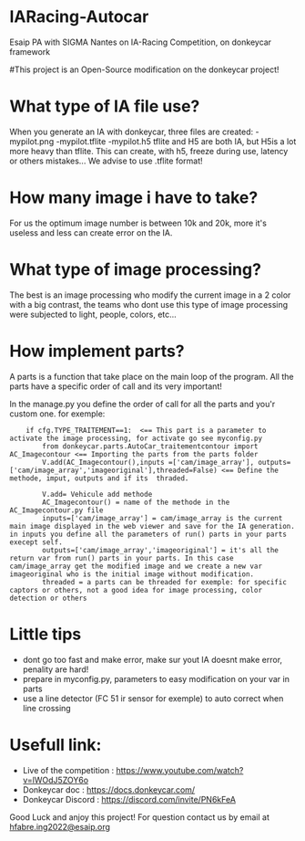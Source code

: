 # IARacing-Autocar
Esaip PA with SIGMA Nantes on IA-Racing Competition, on donkeycar framework


#This project is an Open-Source modification on the donkeycar project!
# What type of IA file use?
When you generate an IA with donkeycar, three files are created:
        -mypilot.png
        -mypilot.tflite
        -mypilot.h5
tflite and H5 are both IA, but H5is a lot more heavy than tflite. This can create, with h5, freeze during use, latency or others mistakes...
We advise to use .tflite format!

# How many image i have to take?
For us the optimum image number is between 10k and 20k, more it's useless and less can create error on the IA.

# What type of image processing?
The best is an image processing who modify the current image in a 2 color with a big contrast, the teams who dont use this type of image processing were subjected to light, people, colors, etc...

# How implement parts?
A parts is a function that take place on the main loop of the program. All the parts have a specific order of call and its very important!

In the manage.py you define the order of call for all the parts and you'r custom one.
for exemple:

        if cfg.TYPE_TRAITEMENT==1:  <== This part is a parameter to activate the image processing, for activate go see myconfig.py
            from donkeycar.parts.AutoCar_traitementcontour import AC_Imagecontour <== Importing the parts from the parts folder
            V.add(AC_Imagecontour(),inputs =['cam/image_array'], outputs=['cam/image_array','imageoriginal'],threaded=False) <== Define the methode, imput, outputs and if its  thraded.
            
            V.add= Vehicule add methode
            AC_Imagecontour() = name of the methode in the AC_Imagecontour.py file
            inputs=['cam/image_array'] = cam/image_array is the current main image displayed in the web viewer and save for the IA generation. in inputs you define all the parameters of run() parts in your parts execept self. 
            outputs=['cam/image_array','imageoriginal'] = it's all the return var from run() parts in your parts. In this case cam/image_array get the modified image and we create a new var imageoriginal who is the initial image without modification.
            threaded = a parts can be threaded for exemple: for specific captors or others, not a good idea for image processing, color detection or others

# Little tips
 - dont go too fast and make error, make sur yout IA doesnt make error, penality are hard!
 - prepare in myconfig.py, parameters to easy modification on your var in parts
 - use a line detector (FC 51 ir sensor for exemple) to auto correct when line crossing 

# Usefull link:
 - Live of the competition : https://www.youtube.com/watch?v=lWOdJ5ZOY6o
 - Donkeycar doc : https://docs.donkeycar.com/
 - Donkeycar Discord : https://discord.com/invite/PN6kFeA

Good Luck and anjoy this project!
For question contact us by email at hfabre.ing2022@esaip.org

